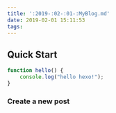 ```yaml
---
title: ':2019-:02-:01-:MyBlog.md'
date: 2019-02-01 15:11:53
tags:
---
```

## Quick Start
```js
function hello() {
    console.log("hello hexo!");
}
```

### Create a new post
